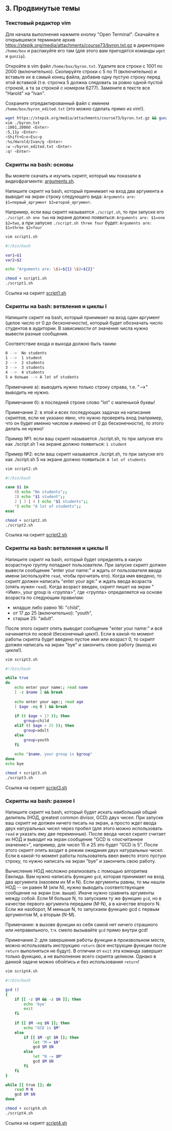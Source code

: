 ## 3. Продвинутые темы

### Текстовый редактор vim

Для начала выполнения нажмите кнопку "Open Terminal". Скачайте в открывшемся терминале архив https://stepik.org/media/attachments/course73/byron.txt.gz в директорию `/home/box` и распакуйте его там (для этого вам пригодятся команды `wget` и `gunzip`).

Откройте в vim файл `/home/box/byron.txt`. Удалите все строки с 1001 по 2000 (включительно). Скопируйте строки с 5 по 11 (включительно) и вставьте их в самый конец файла, добавив одну пустую строку перед этой вставкой (т.е. строчка 5 должна следовать за ровно одной пустой строкой, а та за строкой с номером 6277). Замените в тексте все "Harold" на "Ivan".

Сохраните отредактированный файл с именем `/home/box/byron_edited.txt` (это можно сделать прямо из vim!).

```bash
wget https://stepik.org/media/attachments/course73/byron.txt.gz && gunzip ./byron.txt.gz
vim ./byron.txt
:1001,2000d <Enter>
:5,11y <Enter>
<Shift+G>o<Esc>p
:%s/Harold/Ivan/g <Enter>
:﻿w ~/byron_edited.txt <Enter>
:q! <Enter>
```

### Скрипты на bash: основы

Вы можете скачать и изучить скрипт, который мы показали в видеофрагменте: [arguments.sh](https://stepik.org/media/attachments/course73/bash_scripts/arguments.sh).

Напишите скрипт на bash, который принимает на вход два аргумента и выводит на экран строку следующего вида: `Arguments are: $1=первый_аргумент $2=второй_аргумент`.

Например, если ваш скрипт называется `./script.sh`, то при запуске его `./script.sh one two` на экране должно появиться: `Arguments are: $1=one $2=two`, а при запуске `./script.sh three four` будет: `Arguments are: $1=three $2=four`

```bash
vim script1.sh
```
```bash
#!/bin/bash

var1=$1
var2=$2

echo "Arguments are: \$1=${1} \$2=${2}"
```
```bash
chmod + script1.sh
./script1.sh
```
Ссылка на скрипт [script1.sh](https://github.com/vypiemzalyubov/git-bash/blob/main/Bash/Stepik/Introduction%20to%20Linux/3.%20Advanced%20topics/script1.sh)

### Скрипты на bash: ветвления и циклы I

Напишите скрипт на bash, который принимает на вход один аргумент (целое число от 0 до бесконечности), который будет обозначать число студентов в аудитории. В зависимости от значения числа нужно вывести разные сообщения. 

Соответствие входа и выхода должно быть таким:
```bash
0 -->  No students
1 -->  1 student
2 -->  2 students
3 -->  3 students
4 -->  4 students
5 и больше --> A lot of students
```
Примечание а): выводить нужно только строку справа, т.е. "-->" выводить не нужно.

Примечание б): в последней строке слово "lot" с маленькой буквы!

Примечание 2: в этой и всех последующих задачах на написание скриптов, если не указано явно, что нужно проверять вход (например, что он будет именно числом и именно от 0 до бесконечности), то этого делать не нужно!

Пример №1: если ваш скрипт называется ./script.sh, то при запуске его как ./script.sh 1 на экране должно появиться: `1 student`

Пример №2: если ваш скрипт называется ./script.sh, то при запуске его как ./script.sh 5 на экране должно появиться: `A lot of students`

```bash
vim script2.sh
```
```bash
#!/bin/bash

case $1 in
	0) echo "No students";;
	1) echo "$1 student";;
	2 | 3 | 4 ) echo "$1 students";;
	*) echo "A lot of students";;
esac
```
```bash
chmod + script2.sh
./script2.sh
```
Ссылка на скрипт [script2.sh](https://github.com/vypiemzalyubov/git-bash/blob/main/Bash/Stepik/Introduction%20to%20Linux/3.%20Advanced%20topics/script2.sh)

### Скрипты на bash: ветвления и циклы II

Напишите скрипт на bash, который будет определять в какую возрастную группу попадают пользователи. При запуске скрипт должен вывести сообщение "enter your name:" и ждать от пользователя ввода имени (используйте `read`, чтобы прочитать его). Когда имя введено, то скрипт должен написать "enter your age:" и ждать ввода возраста (опять нужен `read`). Когда возраст введен, скрипт пишет на экран "<Имя>, your group is <группа>", где <группа> определяется на основе возраста по следующим правилам:
- младше либо равно 16: "child",
- от 17 до 25 (включительно): "youth",
- старше 25: "adult".

После этого скрипт опять выводит сообщение "enter your name:" и всё начинается по новой (бесконечный цикл!). Если в какой-то момент работы скрипта будет введено пустое имя или возраст 0, то скрипт должен написать на экран "bye" и закончить свою работу (выход из цикла!).

```bash
vim script3.sh
```
```bash
#!/bin/bash

while true
do
    echo enter your name:; read name
    [ -z $name ] && break
    
    echo enter your age:; read age
    [ $age -eq 0 ] && break
    
    if (( $age < 17 )); then
        group=child
    elif (( $age > 25 )); then
        group=adult
    else
        group=youth
    fi
    
    echo "$name, your group is $group"
done
echo bye
```
```bash
chmod + script3.sh
./script3.sh
```
Ссылка на скрипт [script3.sh](https://github.com/vypiemzalyubov/git-bash/blob/main/Bash/Stepik/Introduction%20to%20Linux/3.%20Advanced%20topics/script3.sh)

### Скрипты на bash: разное I

Напишите скрипт на bash, который будет искать наибольший общий делитель (НОД, greatest common divisor, GCD) двух чисел. При запуске ваш скрипт не должен ничего писать на экран, а просто ждет ввода двух натуральных чисел через пробел (для этого можно использовать `read` и указать ему две переменные). После ввода чисел скрипт считает их НОД и выводит на экран сообщение "GCD is <посчитанное значение>", например, для чисел 15 и 25 это будет "GCD is 5". После этого скрипт опять входит в режим ожидания двух натуральных чисел. Если в какой-то момент работы пользователь ввел вместо этого пустую строку, то нужно написать на экран "bye" и закончить свою работу. 

Вычисление НОД несложно реализовать с помощью алгоритма Евклида. Вам нужно написать функцию `gcd`, которая принимает на вход два аргумента (назовем их M и N). Если аргументы равны, то мы нашли НОД -- он равен M (или N), нужно выводить соответствующее сообщение на экран (см. выше). Иначе нужно сравнить аргументы между собой. Если M больше N, то запускаем ту же функцию `gcd`, но в качестве первого аргумента передаем (M-N), а в качестве второго N. Если же наоборот, M меньше N, то запускаем функцию gcd с первым аргументом M, а вторым (N-M).

Примечание: в вызове функции из себя самой нет ничего страшного или неправильного, т.ч. смело вызывайте `gcd` прямо внутри gcd!

Примечание 2: для завершения работы функции в произвольном месте, можно использовать инструкцию `return` (все инструкции функции после `return` выполняться не будут). В отличии от `exit` эта команда завершит только функцию, а не выполнение всего скрипта целиком. Однако в данной задаче можно обойтись и без использования `return`!

```bash
vim script4.sh
```
```bash
#!/bin/bash

gcd ()
{
    if [[ -z $M && -z $N ]]; then
        echo 'bye'
        exit
    fi 
    
    if [[ $M -eq $N ]]; then
        echo "GCD is $M"
    else
        if [[ $M -gt $N ]]; then
            let "M-= $N"
            gcd $M $N        
        else
            let "N -= $M"
            gcd $M $N
        fi
    fi
}

while [[ true ]]; do
    read M N
    gcd $M $N
done
```
```bash
chmod + script4.sh
./script4.sh
```
Ссылка на скрипт [script4.sh](https://github.com/vypiemzalyubov/git-bash/blob/main/Bash/Stepik/Introduction%20to%20Linux/3.%20Advanced%20topics/script4.sh)
